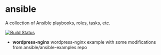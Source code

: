 ansible
=======

A collection of Ansible playbooks, roles, tasks, etc.

[![Build Status](https://travis-ci.org/swoodford/ansible.svg?branch=master)](https://travis-ci.org/swoodford/ansible)

- **wordpress-nginx** wordpress-nginx example with some modifications from ansible/ansible-examples repo